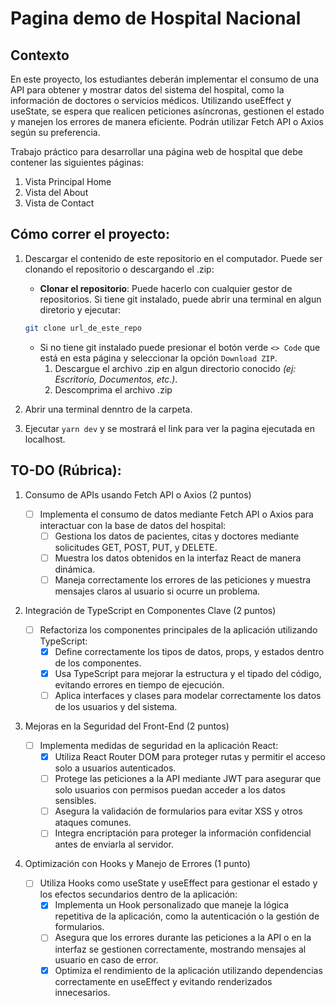 # Pagina demo de Hospital Nacional

## Contexto

En este proyecto, los estudiantes deberán implementar el consumo de una API para obtener y mostrar datos del sistema del hospital, como la información de doctores o servicios médicos.
Utilizando useEffect y useState, se espera que realicen peticiones asíncronas, gestionen el estado y manejen los errores de manera eficiente. Podrán utilizar Fetch API o Axios según su preferencia.

Trabajo práctico para desarrollar una página web de hospital que debe contener las siguientes páginas:

1. Vista Principal Home
2. Vista del About
3. Vista de Contact

## Cómo correr el proyecto:

1. Descargar el contenido de este repositorio en el computador. Puede ser clonando el repositorio o descargando el .zip:

   - **Clonar el repositorio**: Puede hacerlo con cualquier gestor de repositorios. Si tiene git instalado, puede abrir una terminal en algun diretorio y ejecutar:

   ```bash
   git clone url_de_este_repo
   ```

   - Si no tiene git instalado puede presionar el botón verde `<> Code` que está en esta página y seleccionar la opción `Download ZIP`.
     1. Descargue el archivo .zip en algun directorio conocido _(ej: Escritorio, Documentos, etc.)_.
     2. Descomprima el archivo .zip

2. Abrir una terminal denntro de la carpeta.
3. Ejecutar `yarn dev` y se mostrará el link para ver la pagina ejecutada en localhost.

## TO-DO (Rúbrica):

1. Consumo de APIs usando Fetch API o Axios (2 puntos)

   - [ ] Implementa el consumo de datos mediante Fetch API o Axios para interactuar con la base de datos del hospital:
     - [ ] Gestiona los datos de pacientes, citas y doctores mediante solicitudes GET, POST, PUT, y DELETE.
     - [ ] Muestra los datos obtenidos en la interfaz React de manera dinámica.
     - [ ] Maneja correctamente los errores de las peticiones y muestra mensajes claros al usuario si ocurre un problema.

2. Integración de TypeScript en Componentes Clave (2 puntos)

   - [ ] Refactoriza los componentes principales de la aplicación utilizando TypeScript:
     - [x] Define correctamente los tipos de datos, props, y estados dentro de los componentes.
     - [x] Usa TypeScript para mejorar la estructura y el tipado del código, evitando errores en tiempo de ejecución.
     - [ ] Aplica interfaces y clases para modelar correctamente los datos de los usuarios y del sistema.

3. Mejoras en la Seguridad del Front-End (2 puntos)

   - [ ] Implementa medidas de seguridad en la aplicación React:
     - [x] Utiliza React Router DOM para proteger rutas y permitir el acceso solo a usuarios autenticados.
     - [ ] Protege las peticiones a la API mediante JWT para asegurar que solo usuarios con permisos puedan acceder a los datos sensibles.
     - [ ] Asegura la validación de formularios para evitar XSS y otros ataques comunes.
     - [ ] Integra encriptación para proteger la información confidencial antes de enviarla al servidor.

4. Optimización con Hooks y Manejo de Errores (1 punto)
   - [ ] Utiliza Hooks como useState y useEffect para gestionar el estado y los efectos secundarios dentro de la aplicación:
     - [x] Implementa un Hook personalizado que maneje la lógica repetitiva de la aplicación, como la autenticación o la gestión de formularios.
     - [ ] Asegura que los errores durante las peticiones a la API o en la interfaz se gestionen correctamente, mostrando mensajes al usuario en caso de error.
     - [x] Optimiza el rendimiento de la aplicación utilizando dependencias correctamente en useEffect y evitando renderizados innecesarios.

